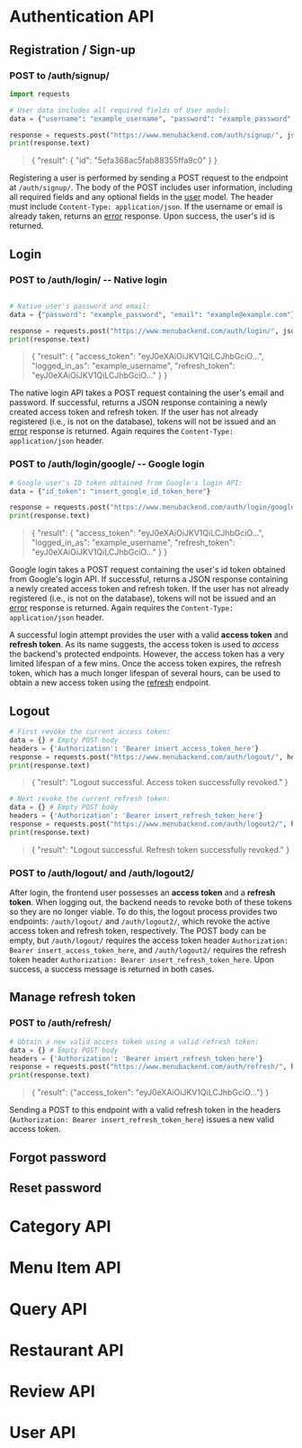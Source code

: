 
# Authentication API

## Registration / Sign-up

### POST to /auth/signup/

```python
import requests

# User data includes all required fields of User model:
data = {"username": "example_username", "password": "example_password", "email": "example@example.com", "phone": "111-111-1111", "access": {"user": "false", "admin": "true"}, "vegetarian": "true", "keto": "true", "spice_pref": "4"}

response = requests.post("https://www.menubackend.com/auth/signup/", json=data) # json=data automatically handles Content-Type header
print(response.text)
```
>{
    "result": {
        "id": "5efa368ac5fab88355ffa9c0"
    }
}

Registering a user is performed by sending a POST request to the endpoint at `/auth/signup/`. The body of the POST includes user information, including all required fields and any optional fields in the [user](#user) model. The header must include `Content-Type: application/json`. If the username or email is already taken, returns an [error](#errors) response. Upon success, the user's id is returned.

## Login

### POST to /auth/login/ -- Native login

```python

# Native user's password and email:
data = {"password": "example_password", "email": "example@example.com"}

response = requests.post("https://www.menubackend.com/auth/login/", json=data)
print(response.text)
```
>{
    "result": {
        "access_token": "eyJ0eXAiOiJKV1QiLCJhbGciO...",
        "logged_in_as": "example_username",
        "refresh_token": "eyJ0eXAiOiJKV1QiLCJhbGciO..."
    }
}

The native login API takes a POST request containing the user's email and password. If successful, returns a JSON response containing a newly created access token and refresh token. If the user has not already registered (i.e., is not on the database), tokens will not be issued and an [error](#errors) response is returned. Again requires the `Content-Type: application/json` header.

### POST to /auth/login/google/ -- Google login

```python
# Google user's ID token obtained from Google's login API:
data = {"id_token": "insert_google_id_token_here"}

response = requests.post("https://www.menubackend.com/auth/login/google/", json=data) 
print(response.text)
```
>{
    "result": {
        "access_token": "eyJ0eXAiOiJKV1QiLCJhbGciO...",
        "logged_in_as": "example_username",
        "refresh_token": "eyJ0eXAiOiJKV1QiLCJhbGciO..."
    }
}

Google login takes a POST request containing the user's id token obtained from Google's login API. If successful, returns a JSON response containing a newly created access token and refresh token. If the user has not already registered (i.e., is not on the database), tokens will not be issued and an [error](#errors) response is returned. Again requires the `Content-Type: application/json` header.

A successful login attempt provides the user with a valid **access token** and **refresh token**. As its name suggests, the access token is used to *access* the backend's protected endpoints. However, the access token has a very limited lifespan of a few mins. Once the access token expires, the refresh token, which has a much longer lifespan of several hours, can be used to obtain a new access token using the [refresh](#manage-refresh-token) endpoint.

## Logout

```python
# First revoke the current access token:
data = {} # Empty POST body
headers = {'Authorization': 'Bearer insert_access_token_here'}
response = requests.post("https://www.menubackend.com/auth/logout/", headers=headers, json=data) 
print(response.text)
```
>{
    "result": "Logout successful. Access token successfully revoked."
}

```python
# Next revoke the current refresh token:
data = {} # Empty POST body
headers = {'Authorization': 'Bearer insert_refresh_token_here'}
response = requests.post("https://www.menubackend.com/auth/logout2/", headers=headers, json=data) 
print(response.text)
```
>{
    "result": "Logout successful. Refresh token successfully revoked."
}

### POST to /auth/logout/ and /auth/logout2/

After login, the frontend user possesses an **access token** and a **refresh token**. When logging out, the backend needs to revoke both of these tokens so they are no longer viable. To do this, the logout process provides two endpoints: `/auth/logout/` and `/auth/logout2/`, which revoke the active access token and refresh token, respectively. The POST body can be empty, but `/auth/logout/` requires the access token header `Authorization: Bearer insert_access_token_here`, and `/auth/logout2/` requires the refresh token header `Authorization: Bearer insert_refresh_token_here`. Upon success, a success message is returned in both cases.

## Manage refresh token

### POST to /auth/refresh/

```python
# Obtain a new valid access token using a valid refresh token:
data = {} # Empty POST body
headers = {'Authorization': 'Bearer insert_refresh_token_here'}
response = requests.post("https://www.menubackend.com/auth/refresh/", headers=headers, json=data) 
print(response.text)
```
>{
    "result": {"access_token": "eyJ0eXAiOiJKV1QiLCJhbGciO..."}
}

Sending a POST to this endpoint with a valid refresh token in the headers (`Authorization: Bearer insert_refresh_token_here`) issues a new valid access token.

## Forgot password

## Reset password

# Category API

# Menu Item API

# Query API

# Restaurant API

# Review API

# User API

